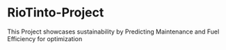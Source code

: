 # RioTinto-Project
This Project showcases sustainability by Predicting Maintenance and Fuel Efficiency for optimization
